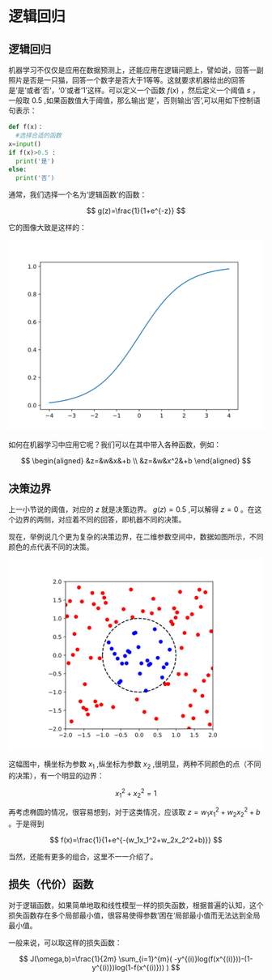 # 逻辑回归

## 逻辑回归

机器学习不仅仅是应用在数据预测上，还能应用在逻辑问题上，譬如说，回答一副照片是否是一只猫，回答一个数字是否大于1等等。这就要求机器给出的回答是‘是’或者’否‘，‘0’或者‘1’这样。可以定义一个函数 $f(x)$ ，然后定义一个阈值 $s$ ，一般取 $0.5$ ,如果函数值大于阈值，那么输出‘是’，否则输出‘否’,可以用如下控制语句表示：

```python
def f(x)：
  #选择合适的函数
x=input()
if f(x)>0.5 :
  print('是')
else:
  print('否‘)
```

通常，我们选择一个名为‘逻辑函数’的函数：

$$
g(z)=\frac{1}{1+e^{-z}} 
$$


它的图像大致是这样的：

![](图片/6.svg)
 
如何在机器学习中应用它呢？我们可以在其中带入各种函数，例如：

$$
\begin{aligned}
&z=&w&x&+b \\
&z=&w&x^2&+b 
\end{aligned}
$$

## 决策边界

上一小节说的阈值，对应的 $z$ 就是决策边界。 $g(z)=0.5$ ,可以解得 $z=0$ 。在这个边界的两侧，对应着不同的回答，即机器不同的决策。

现在，举例说几个更为复杂的决策边界，在二维参数空间中，数据如图所示，不同颜色的点代表不同的决策。

![](图片/7.svg)

这幅图中，横坐标为参数 $x_1$ ,纵坐标为参数 $x_2$ ,很明显，两种不同颜色的点（不同的决策），有一个明显的边界：

$$
x_1^2+x_2^2=1
$$

再考虑椭圆的情况，很容易想到，对于这类情况，应该取 $z= w_1x_1^2+w_2x_2^2+b$ 。于是得到

$$
f(x)=\frac{1}{1+e^{-(w_1x_1^2+w_2x_2^2+b)}} 
$$

当然，还能有更多的组合，这里不一一介绍了。

## 损失（代价）函数

对于逻辑函数，如果简单地取和线性模型一样的损失函数，根据普遍的认知，这个损失函数存在多个局部最小值，很容易使得参数’困在‘局部最小值而无法达到全局最小值。

一般来说，可以取这样的损失函数：

$$
J(\omega,b)=\frac{1}{2m} \sum_{i=1}^{m}( -y^{(i)}log(f(x^{(i)}))-(1-y^{(i)})log(1-f(x^{(i)})) )
$$






